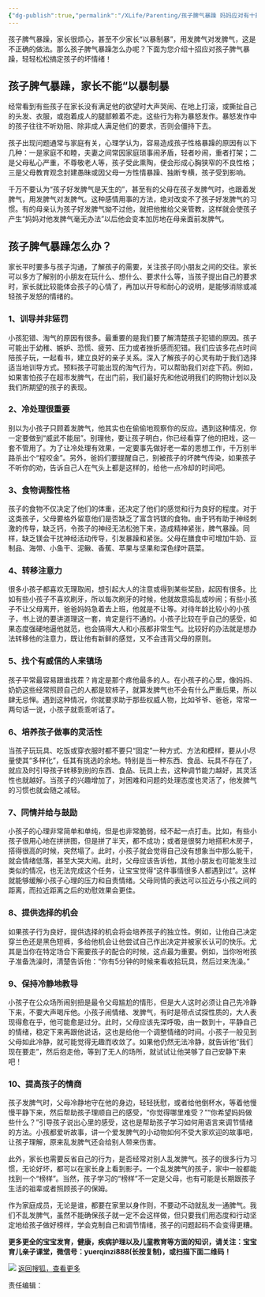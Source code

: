 ```yaml
---
{"dg-publish":true,"permalink":"/XLife/Parenting/孩子脾气暴躁 妈妈应对有十招/","noteIcon":"","created":"2024-05-22T16:17:54.168+08:00"}
---
```



孩子脾气暴躁，家长很烦心，甚至不少家长“以暴制暴”，用发脾气对发脾气，这是不正确的做法。那么孩子脾气暴躁怎么办呢？下面为您介绍十招应对孩子脾气暴躁，轻轻松松搞定孩子的坏情绪！

## 孩子脾气暴躁，家长不能“以暴制暴

经常看到有些孩子在家长没有满足他的欲望时大声哭闹、在地上打滚，或撕扯自己的头发、衣服，或抱着成人的腿部赖着不走。这些行为称为暴怒发作。暴怒发作中的孩子往往不听劝阻、除非成人满足他们的要求，否则会僵持下去。

孩子出现问题通常与家庭有关，心理学认为，容易造成孩子性格暴躁的原因有以下几种：一是家庭不和睦，夫妻之间常因家庭琐事闹矛盾，轻者吵闹，重者打架；二是父母私心严重，不尊敬老人等，孩子受此熏陶，便会形成心胸狭窄的不良性格；三是父母教育观念封建愚昧或因父母一方性情暴躁、独断专横，孩子受到影响。

千万不要认为“孩子好发脾气是天生的”，甚至有的父母在孩子发脾气时，也跟着发脾气，用发脾气对发脾气。这种感情用事的方法，绝对改变不了孩子好发脾气的习惯。有的母亲认为孩子好发脾气拗不过他，就把他推给父亲管教，这样就会使孩子产生“妈妈对他发脾气毫无办法”以后他会变本加厉地在母亲面前发脾气。

## 孩子脾气暴躁怎么办？

家长平时要多与孩子沟通，了解孩子的需要，关注孩子同小朋友之间的交往。家长可以多方了解别的小朋友在玩什么、想什么、要求什么等，当孩子提出自己的要求时，家长就比较能体会孩子的心情了，再加以开导和耐心的说明，是能够消除或减轻孩子发怒的情绪的。

### 1、训导并非惩罚

小孩犯错、淘气的原因有很多。最重要的是我们要了解清楚孩子犯错的原因。孩子可能出于幼稚、嫉妒、恐慌、疲劳、压力或者挫折感而犯错。我们应该多花点时间陪孩子玩，一起看书，建立良好的亲子关系。深入了解孩子的心灵有助于我们选择适当地训导方式。预料孩子可能出现的淘气行为，可以帮助我们对症下药。例如，如果害怕孩子在超市发脾气，在出门前，我们最好先和他说明我们的购物计划以及我们所期望的孩子的表现。

### 2、冷处理很重要

别以为小孩子只顾着发脾气，他其实也在偷偷地观察你的反应。遇到这种情况，你一定要做到“威武不能屈”。别理他，要让孩子明白，你已经看穿了他的把戏，这一套不管用了。为了让冷处理有效果，一定要事先做好老一辈的思想工作，千万别半路杀出个“程咬金”。另外，爸妈们要提醒自己，别被孩子的坏脾气传染，如果孩子不听你的劝，告诉自己人在气头上都是这样的，给他一点冷却的时间吧。

### 3、食物调整性格

孩子的食物不仅决定了他们的体重，还决定了他们的感觉和行为良好的程度。对于这类孩子，父母要格外留意他们是否缺乏了富含钙镁的食物。由于钙有助于神经刺激的传导，缺乏钙，令孩子的神经无法松弛下来，造成精神紧张，脾气暴躁。同样，缺乏镁会干扰神经活动传导，引发暴躁和紧张。父母在膳食中可增加牛奶、豆制品、海带、小鱼干、泥鳅、香蕉、苹果与坚果和深色绿叶蔬菜。

### 4、转移注意力

很多小孩子都喜欢无理取闹，想引起大人的注意或得到某些奖励，起因有很多。比如有些小孩子不喜欢刷牙，所以每次刷牙的时候，他就故意捣乱或吵闹；有些小孩子不让父母离开，爸爸妈妈急着去上班，他就是不让等。对待年龄比较小的小孩子，书上说的要讲道理这一套，肯定是行不通的。小孩子比较在乎自己的感受，如果态度强硬地逼他就范，也会搞得大人和小孩都非常生气。比较好的办法就是想办法转移他的注意力，既让他有新鲜的感觉，又不会违背父母的原则。

### 5、找个有威信的人来镇场

孩子平常最容易跟谁找茬？肯定是那个疼他最多的人。在小孩子的心里，像妈妈、奶奶这些经常照顾自己的人都是软柿子，就算发脾气也不会有什么严重后果，所以肆无忌惮。遇到这种情况，你就要求助于那些权威人物，比如爷爷、爸爸，常常一两句话一说，小孩子就乖乖听话了。

### 6、培养孩子做事的灵活性

当孩子玩玩具、吃饭或穿衣服时都不要只“固定”一种方式、方法和模样，要从小尽量使其“多样化”，任其有挑选的余地。特别是当一种东西、食品、玩具不存在了，就应及时引导孩子转移到别的东西、食品、玩具上去，这种调节能力越好，其灵活性也就越好。当孩子的兴趣增加了，对困难和问题的处理态度也灵活了，他发脾气的习惯也就会随之减轻。

### 7、同情并给与鼓励

小孩子的心理非常简单和单纯，但是也非常脆弱，经不起一点打击。比如，有些小孩子很用心地在拼拼图，但是拼了半天，都不成功；或者是很努力地搭积木房子，搭得很高的时候，突然塌了。此时，小孩子就会觉得自己没有想象当中那么能干，就会情绪低落，甚至大哭大闹。此时，父母应该告诉他，其他小朋友也可能发生过类似的情况，也无法完成这个任务，让宝宝觉得“这件事情很多人都遇到过”。这样就能够缓解小孩子心理的压力和自责情绪。父母同情的表达可以拉近与小孩之间的距离，而拉近距离之后的劝慰效果会更佳。

### 8、提供选择的机会

如果孩子行为良好，提供选择的机会将会培养孩子的独立性。例如，让他自己决定穿兰色还是黑色短裤，多给他机会让他尝试自己作出决定并被家长认可的快乐。尤其是当你在特定场合下需要孩子的配合的时候，这点最为重要。例如，当你吩咐孩子准备洗澡时，清楚告诉他：“你有5分钟的时候来看收拾玩具，然后过来洗澡。”

### 9、保持冷静地教导

小孩子在公众场所闹别扭是最令父母尴尬的情形，但是大人这时必须让自己先冷静下来，不要大声喝斥他。小孩子闹情绪、发脾气，有时是带点试探性质的，大人表现得愈在乎，他可能愈是过分。此时，父母应该先深呼吸，由一数到十，平静自己的情绪，稳定下来再跟他说话，这也是给他一个调整情绪的时间。小孩子一般见到父母如此冷静，就可能觉得无趣而收敛了。如果他仍然无法冷静，就告诉他“我们现在要走”，然后抱走他，等到了无人的场所，就试试让他哭够了自己安静下来吧！

### 10、提高孩子的情商

孩子发脾气时，父母冷静地守在他的身边，轻轻抚慰，或者给他倒杯水，等着他慢慢平静下来，然后帮助孩子理顺自己的感受，“你觉得哪里难受？”“你希望妈妈做些什么？”引导孩子说出心里的感受，这也是帮助孩子学习如何用语言来调节情绪的方法。小孩都爱听故事，讲一个爱发脾气的小动物如何不受大家欢迎的故事吧，让孩子理解，原来乱发脾气还会给别人带来伤害。

此外，家长也需要反省自己的行为，是否经常对别人乱发脾气。孩子的很多行为习惯，无论好坏，都可以在家长身上看到影子。一个乱发脾气的孩子，家中一般都能找到一个“榜样”。当然，孩子学习的“榜样”不一定是父母，也有可能是长期跟孩子生活的祖辈或者照顾孩子的保姆。

作为家庭成员，无论是谁，都要在家里以身作则，不要动不动就乱发一通脾气。我们不乱发脾气，虽然不能确保孩子就一定不会这样做，但只要我们用态度和行动坚定地给孩子做好榜样，学会克制自己和调节情绪，孩子的问题起码不会变得更糟。

**更多更全的宝宝发育，健康，疾病护理以及儿童教育等方面的知识，请关注：宝宝育儿亲子课堂，微信号：yuerqinzi888(长按复制)，或扫描下面二维码！**

![](http://photocdn.sohu.com/20150207/mp1468836_1423279883414_2.jpeg)
[返回搜狐，查看更多](https://www.sohu.com/?strategyid=00001&spm=smpc.content.content.2.1709090761254TzUytpy "点击进入搜狐首页")

责任编辑：